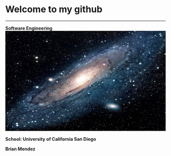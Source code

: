 # Welcome to my github
---
**Software Engineering**
![Image](image.jpeg)

**School: University of California San Diego**

**Brian Mendez**
